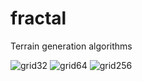 fractal
=======

Terrain generation algorithms

![grid32](https://raw.github.com/cpelley/fractal/master/32.png)
![grid64](https://raw.github.com/cpelley/fractal/master/64.png)
![grid256](https://raw.github.com/cpelley/fractal/master/256.png)

